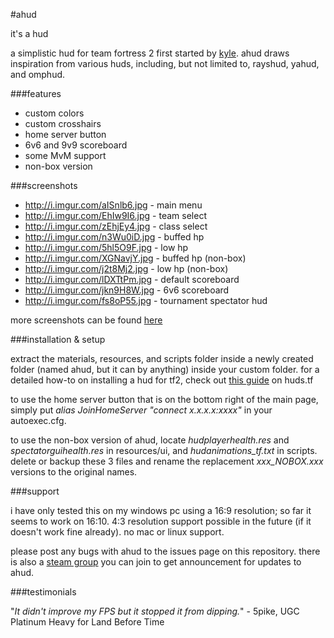 #ahud

it's a hud

a simplistic hud for team fortress 2 first started by [kyle](https://github.com/hikyle). ahud draws inspiration from various huds, including, but not limited to, rayshud, yahud, and omphud.


###features

* custom colors
* custom crosshairs
* home server button
* 6v6 and 9v9 scoreboard
* some MvM support
* non-box version

###screenshots

* http://i.imgur.com/aISnlb6.jpg - main menu
* http://i.imgur.com/EhIw9I6.jpg - team select
* http://i.imgur.com/zEhjEy4.jpg - class select
* http://i.imgur.com/n3Wu0iD.jpg - buffed hp
* http://i.imgur.com/5hl5O9F.jpg - low hp
* http://i.imgur.com/XGNavjY.jpg - buffed hp (non-box)
* http://i.imgur.com/j2t8Mj2.jpg - low hp (non-box)
* http://i.imgur.com/lDXTtPm.jpg - default scoreboard
* http://i.imgur.com/jkn9H8W.jpg - 6v6 scoreboard
* http://i.imgur.com/fs8oP55.jpg - tournament spectator hud

more screenshots can be found [here](http://imgur.com/a/569GH)

###installation & setup

extract the materials, resources, and scripts folder inside a newly created folder (named ahud, but it can by anything) inside your custom folder. for a detailed how-to on installing a hud for tf2, check out [this guide](http://huds.tf/guides/?guide=1) on huds.tf

to use the home server button that is on the bottom right of the main page, simply put *alias JoinHomeServer "connect x.x.x.x:xxxx"* in your autoexec.cfg. 

to use the non-box version of ahud, locate *hudplayerhealth.res* and *spectatorguihealth.res* in resources/ui, and *hudanimations_tf.txt* in scripts. delete or backup these 3 files and rename the replacement *xxx_NOBOX.xxx* versions to the original names.

###support

i have only tested this on my windows pc using a 16:9 resolution; so far it seems to work on 16:10. 4:3 resolution support possible in the future (if it doesn't work fine already). no mac or linux support. 

please post any bugs with ahud to the issues page on this repository. there is also a [steam group](http://steamcommunity.com/groups/ahud) you can join to get announcement for updates to ahud.


###testimonials

"*It didn't improve my FPS but it stopped it from dipping.*" - 5pike, UGC Platinum Heavy for Land Before Time
